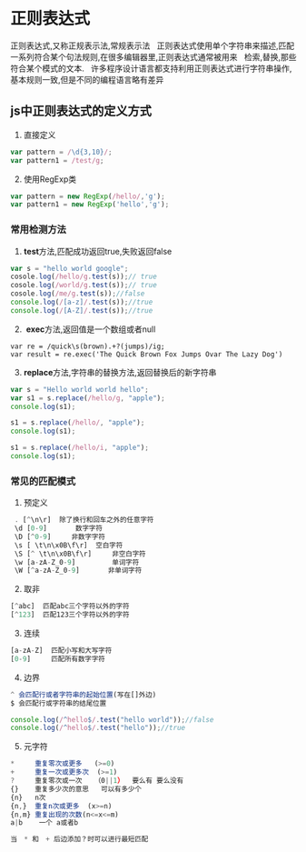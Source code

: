 # 正则表达式
正则表达式,又称正规表示法,常规表示法  
正则表达式使用单个字符串来描述,匹配一系列符合某个句法规则,在很多编辑器里,正则表达式通常被用来  
检索,替换,那些符合某个模式的文本.  
许多程序设计语言都支持利用正则表达式进行字符串操作,基本规则一致,但是不同的编程语言略有差异

## js中正则表达式的定义方式
1. 直接定义
```js
var pattern = /\d{3,10}/;
var pattern1 = /test/g;
```
2. 使用RegExp类
```js
var pattern = new RegExp(/hello/,'g');
var pattern1 = new RegExp('hello','g');
```
### 常用检测方法
1. **test**方法,匹配成功返回true,失败返回false
```js
var s = "hello world google";
cosole.log(/hello/g.test(s));// true
cosole.log(/world/g.test(s));// true
cosole.log(/me/g.test(s));//false
console.log(/[a-z]/.test(s));//true
console.log(/[A-Z]/.test(s));//true
```
2.  **exec**方法,返回值是一个数组或者null
```
var re = /quick\s(brown).+?(jumps)/ig;
var result = re.exec('The Quick Brown Fox Jumps Ovar The Lazy Dog')
```
3. **replace**方法,字符串的替换方法,返回替换后的新字符串
```js
var s = "Hello world world hello";
var s1 = s.replace(/hello/g, "apple");
console.log(s1);

s1 = s.replace(/hello/, "apple");
console.log(s1);

s1 = s.replace(/hello/i, "apple");
console.log(s1);
```
### 常见的匹配模式
1. 预定义
```js
 . [^\n\r]  除了换行和回车之外的任意字符
 \d [0-9]       数字字符
 \D [^0-9]     非数字字符
 \s [ \t\n\x0B\f\r]  空白字符
 \S [^ \t\n\x0B\f\r]     非空白字符
 \w [a-zA-Z_0-9]         单词字符
 \W [^a-zA-Z_0-9]       非单词字符  
```
2. 取非
```js
[^abc]  匹配abc三个字符以外的字符
[^123]  匹配123三个字符以外的字符
```
3. 连续
```js
[a-zA-Z]  匹配小写和大写字符
[0-9]     匹配所有数字字符
```
4. 边界
```js
^ 会匹配行或者字符串的起始位置(写在[]外边)
$ 会匹配行或字符串的结尾位置

console.log(/^hello$/.test("hello world"));//false
console.log(/^hello$/.test("hello"));//true
```
5. 元字符
```js
*     重复零次或更多   (>=0)
+     重复一次或更多次  (>=1)
?     重复零次或一次   （0||1）  要么有 要么没有
{}    重复多少次的意思   可以有多少个  
{n}   n次
{n,}  重复n次或更多  (x>=n)
{n,m} 重复出现的次数(n<=x<=m)
a|b    一个 a或者b  

当　* 和　+ 后边添加？时可以进行最短匹配
```

```


```
